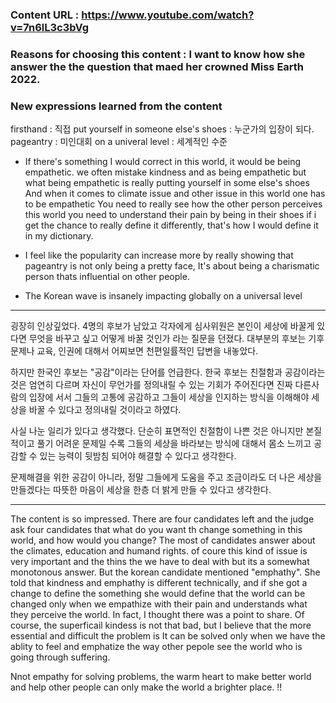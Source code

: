 ### Content URL : https://www.youtube.com/watch?v=7n6lL3c3bVg

### Reasons for choosing this content : I want to know how she answer the the question that maed her crowned Miss Earth 2022.

### New expressions learned from the content

firsthand : 직접
put yourself in someone else's shoes : 누군가의 입장이 되다.
pageantry : 미인대회
on a univeral level : 세계적인 수준

- If there's something I would correct in this world, it would be being empathetic.
  we often mistake kindness and as being empathetic but what being empathetic is really putting yourself in some else's shoes And when it comes to climate issue and other issue in this world one has to be empathetic You need to really see how the other person perceives this world you need to understand their pain by being in their shoes if i get the chance to really define it differently, that's how I would define it in my dictionary.

- I feel like the popularity can increase more by really showing that pageantry is not only being a pretty face, It's about being a charismatic person thats influential on other people.

- The Korean wave is insanely impacting globally on a universal level

---

굉장히 인상깊었다. 4명의 후보가 남았고 각자에게 심사위원은 본인이 세상에 바꿀게 있다면 무엇을 바꾸고 싶고 어떻게 바꿀 것인가 라는 질문을 던졌다. 대부분의 후보는 기후문제나 교육, 인권에 대해서 어찌보면 천편일률적인 답변을 내놓았다.

하지만 한국인 후보는 "공감"이라는 단어를 언급한다. 한국 후보는 친절함과 공감이라는 것은 엄연히 다르며 자신이 무언가를 정의내릴 수 있는 기회가 주어진다면 진짜 다른사람의 입장에 서서 그들의 고통에 공감하고 그들이 세상을 인지하는 방식을 이해해야 세상을 바꿀 수 있다고 정의내릴 것이라고 하였다.

사실 나눈 일리가 있다고 생각했다. 단순히 표면적인 친절함이 나쁜 것은 아니지만 본질적이고 풀기 어려운 문제일 수록 그들의 세상을 바라보는 방식에 대해서 몸소 느끼고 공감할 수 있는 능력이 뒷밤침 되어야 해결할 수 있다고 생각한다.

문제해결을 위한 공감이 아니라, 정말 그들에게 도움을 주고 조금이라도 더 나은 세상을 만들겠다는 따뜻한 마음이 세상을 한층 더 밝게 만들 수 있다고 생각한다.

---

The content is so impressed. There are four candidates left and the judge ask four candidates that what do you want th change something in this world, and how would you change? The most of candidates answer about the climates, education and humand rights.
of coure this kind of issue is very important and the thins the we have to deal with but its a somewhat monotonous answer. But the korean candidate mentioned "emphathy". She told that kindness and emphathy is different technically, and if she got a change to define the something she would define that the world can be changed only when we empathize with their pain and understands what they perceive the world. In fact, I thought there was a point to share. Of course, the superficail kindess is not that bad, but I believe that the more essential and difficult the problem is It can be solved only when we have the ablity to feel and emphatize the way other pepole see the world who is going through suffering.

Nnot empathy for solving problems, the warm heart to make better world and help other people can only make the world a brighter place. !!
